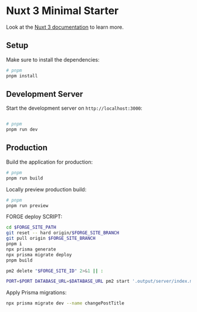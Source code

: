 # Nuxt 3 Minimal Starter

Look at the [Nuxt 3 documentation](https://nuxt.com/docs/getting-started/introduction) to learn more.

## Setup

Make sure to install the dependencies:

```bash
# pnpm
pnpm install
```

## Development Server

Start the development server on `http://localhost:3000`:

```bash

# pnpm
pnpm run dev
```

## Production

Build the application for production:

```bash
# pnpm
pnpm run build
```

Locally preview production build:

```bash
# pnpm
pnpm run preview

```

FORGE deploy SCRIPT:

```bash
cd $FORGE_SITE_PATH
git reset -- hard origin/$FORGE_SITE_BRANCH
git pull origin $FORGE_SITE_BRANCH
pnpm i
npx prisma generate
npx prisma migrate deploy
pnpm build

pm2 delete "$FORGE_SITE_ID" 2>&1 || :

PORT=$PORT DATABASE_URL=$DATABASE_URL pm2 start '.output/server/index.mjs' --name "$FORGE_SITE_ID" -- --watch

```

Apply Prisma migrations:

```bash
npx prisma migrate dev --name changePostTitle
```

